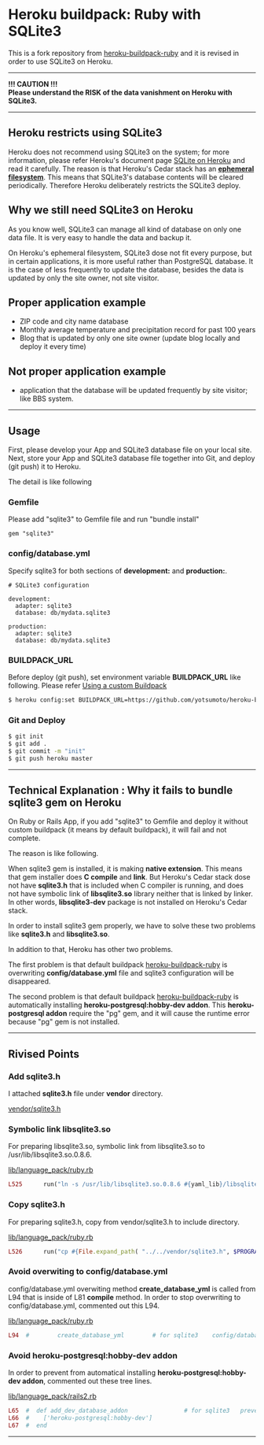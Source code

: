 Heroku buildpack: Ruby with SQLite3
===================================

This is a fork repository from [heroku-buildpack-ruby](https://github.com/heroku/heroku-buildpack-ruby)
and it is revised in order to use SQLite3 on Heroku.

***
**!!! CAUTION !!!**  
**Please understand the RISK of the data vanishment on Heroku with SQLite3.**
***


Heroku restricts using SQLite3
-----
Heroku does not recommend using SQLite3 on the system; for more information, 
please refer Heroku's document page [SQLite on Heroku](https://devcenter.heroku.com/articles/sqlite3)
and read it carefully.
The reason is that Heroku's Cedar stack has an 
**[ephemeral filesystem](https://devcenter.heroku.com/articles/dynos#ephemeral-filesystem)**.
This means that SQLite3's database contents will be cleared periodically.
Therefore Heroku deliberately restricts the SQLite3 deploy.


Why we still need SQLite3 on Heroku
-----
As you know well, SQLite3 can manage all kind of database on only one data file.
It is very easy to handle the data and backup it.

On Heroku's ephemeral filesystem, SQLite3 dose not fit every purpose, 
but in certain applications, it is more useful rather than PostgreSQL database.
It is the case of less frequently to update the database, besides 
the data is updated by only the site owner, not site visitor.



Proper application example
-----
* ZIP code and city name database
* Monthly average temperature and precipitation record for past 100 years
* Blog that is updated by only one site owner (update blog locally and deploy it every time)


Not proper application example
-----
* application that the database will be updated frequently by site visitor; like BBS system.  


***


Usage
-----
First, please develop your App and SQLite3 database file on your local site.
Next, store your App and SQLite3 database file together into Git,
and deploy (git push) it to Heroku.

The detail is like following


### Gemfile
Please add "sqlite3" to Gemfile file and run "bundle install"

    gem "sqlite3"



### config/database.yml
Specify sqlite3 for both sections of **development:** and **production:**.

    # SQLite3 configuration

    development:
      adapter: sqlite3
      database: db/mydata.sqlite3

    production:
      adapter: sqlite3
      database: db/mydata.sqlite3



  
### BUILDPACK_URL
Before deploy (git push), set environment variable **BUILDPACK_URL** like following.
Please refer [Using a custom Buildpack](https://devcenter.heroku.com/articles/buildpacks#using-a-custom-buildpack)

```sh
$ heroku config:set BUILDPACK_URL=https://github.com/yotsumoto/heroku-buildpack-ruby-with-sqlite3
```



### Git and Deploy

```sh
$ git init
$ git add .
$ git commit -m "init"
$ git push heroku master
```  


***


Technical Explanation : Why it fails to bundle sqlite3 gem on Heroku
-----
On Ruby or Rails App, if you add "sqlite3" to Gemfile and deploy it
without custom buildpack (it means by default buildpack),
it will fail and not complete.

The reason is like following.

When sqlite3 gem is installed, it is making **native extension**.
This means that gem installer does **C compile** and **link**.
But Heroku's Cedar stack dose not have **sqlite3.h** that is included when C compiler is running,
and does not have symbolic link of **libsqlite3.so** library neither that is linked by linker.
In other words, **libsqlite3-dev** package is not installed on Heroku's Cedar stack.

In order to install sqlite3 gem properly,
we have to solve these two problems like **sqlite3.h** and **libsqlite3.so**.

In addition to that, Heroku has other two problems.

The first problem is that 
default buildpack [heroku-buildpack-ruby](https://github.com/heroku/heroku-buildpack-ruby)
is overwriting **config/database.yml**  file and
sqlite3 configuration will be disappeared.

The second problem is that 
default buildpack [heroku-buildpack-ruby](https://github.com/heroku/heroku-buildpack-ruby)
is automatically installing **heroku-postgresql:hobby-dev addon**.
This **heroku-postgresql addon** require the "pg" gem,
and it will cause the runtime error because "pg" gem is not installed.  


***


Rivised Points
-----



### Add sqlite3.h
I attached **sqlite3.h** file under **vendor** directory.

[vendor/sqlite3.h](https://github.com/yotsumoto/heroku-buildpack-ruby-with-sqlite3/blob/master/vendor/sqlite3.h)


### Symbolic link libsqlite3.so
For preparing libsqlite3.so, symbolic link from libsqlite3.so to /usr/lib/libsqlite3.so.0.8.6.

[lib/language_pack/ruby.rb](https://github.com/yotsumoto/heroku-buildpack-ruby-with-sqlite3/blob/master/lib/language_pack/ruby.rb)
```ruby
L525      run("ln -s /usr/lib/libsqlite3.so.0.8.6 #{yaml_lib}/libsqlite3.so")                        # for sqlite3   make symbolic link
```

### Copy sqlite3.h
For preparing sqlite3.h, copy from vendor/sqlite3.h to include directory.

[lib/language_pack/ruby.rb](https://github.com/yotsumoto/heroku-buildpack-ruby-with-sqlite3/blob/master/lib/language_pack/ruby.rb)
```ruby
L526      run("cp #{File.expand_path( "../../vendor/sqlite3.h", $PROGRAM_NAME )} #{yaml_include}")   # for sqlite3   prepare sqlite3.h
```



### Avoid overwiting to config/database.yml
config/database.yml overwiting method **create_database_yml** is called from L94
that is inside of  L81 **compile** method. 
In order to stop overwriting to config/database.yml, commented out this L94.

[lib/language_pack/ruby.rb](https://github.com/yotsumoto/heroku-buildpack-ruby-with-sqlite3/blob/master/lib/language_pack/ruby.rb)
```ruby
L94  #        create_database_yml        # for sqlite3    config/database.yml  should be kept intact
```


### Avoid heroku-postgresql:hobby-dev addon
In order to prevent from automatical installing **heroku-postgresql:hobby-dev addon**,
commented out these tree lines.

[lib/language_pack/rails2.rb](https://github.com/yotsumoto/heroku-buildpack-ruby-with-sqlite3/blob/master/lib/language_pack/rails2.rb)
```ruby
L65  #  def add_dev_database_addon                # for sqlite3   prevent from forcing addon 'heroku-postgresql:hobby-dev'
L66  #    ['heroku-postgresql:hobby-dev']
L67  #  end
```


***


